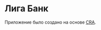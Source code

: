 # Лига Банк

Приложение было создано на основе [CRA](https://github.com/facebook/create-react-app).

